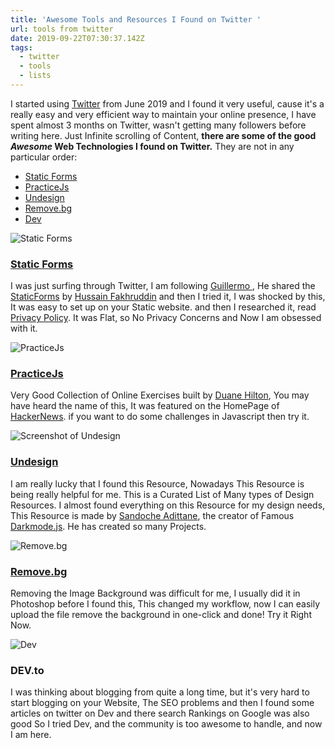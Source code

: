 ```yaml
---
title: 'Awesome Tools and Resources I Found on Twitter '
url: tools from twitter
date: 2019-09-22T07:30:37.142Z
tags:
  - twitter
  - tools
  - lists
---
```

I started using [Twitter](https://twitter.com/justaashir) from June 2019 and I found it very useful, cause it's a really easy and very efficient way to maintain your online presence, I have spent almost 3 months on Twitter, wasn't getting many followers before writing here. Just Infinite scrolling of Content, **there are some of the good *Awesome* Web Technologies I found on Twitter.**
They are not in any particular order:
 * [Static Forms](https://www.staticforms.xyz/)
 * [PracticeJs](https://practicejs.com/)
 * [Undesign](https://undesign.learn.uno/)
 * [Remove.bg](https://www.remove.bg/)
 * [Dev](https://dev.to)


 ![Static Forms](https://thepracticaldev.s3.amazonaws.com/i/haqqdutdjrvpoil47g5z.png)
### [Static Forms](https://www.staticforms.xyz/)
I was just surfing through Twitter, I am following [Guillermo ](https://twitter.com/rauchg), He shared the [StaticForms](https://www.staticforms.xyz/) by [Hussain Fakhruddin](https://twitter.com/hussainanjar) and then I tried it, I was shocked by this, It was easy to set up on your Static website. and then I researched it, read  [Privacy Policy](https://www.staticforms.xyz/privacy). It was Flat, so No Privacy Concerns and Now I am obsessed with it.


![PracticeJs](https://thepracticaldev.s3.amazonaws.com/i/3qh4gj02lvtpc5tgt4h5.png)
### [PracticeJs](https://practicejs.com/)
Very Good Collection of Online Exercises built by [Duane Hilton](https://duanehilton.com/), You may have heard the name of this, It was featured on the HomePage of [HackerNews](https://news.ycombinator.com/). if you want to do some challenges in Javascript then try it. 


![Screenshot of Undesign](https://thepracticaldev.s3.amazonaws.com/i/ihub4sk8mj5cv9wozy3a.png)
### [Undesign](https://undesign.learn.uno/)
I am really lucky that I found this Resource, Nowadays This Resource is being really helpful for me. This is a Curated List of Many types of Design Resources. I almost found everything on this Resource for my design needs, This Resource is made by [Sandoche Adittane](https://www.sandoche.com/), the creator of Famous [Darkmode.js](https://darkmodejs.learn.uno/). He has created so many Projects.


![Remove.bg](https://thepracticaldev.s3.amazonaws.com/i/ytnnjbnzmcqehops8497.png)
### [Remove.bg](https://www.remove.bg/)
Removing the Image Background was difficult for me, I usually did it in Photoshop before I found this, This changed my workflow, now I can easily upload the file remove the background in one-click and done! Try it Right Now.


![Dev](https://thepracticaldev.s3.amazonaws.com/i/rfavezq70e2nc8vjtdnv.png)
### DEV.to
I was thinking about blogging from quite a long time, but it's very hard to start blogging on your Website, The SEO problems and then I found some articles on twitter on Dev and there search Rankings on Google was also good So I tried Dev, and the community is too awesome to handle, and now I am here.
